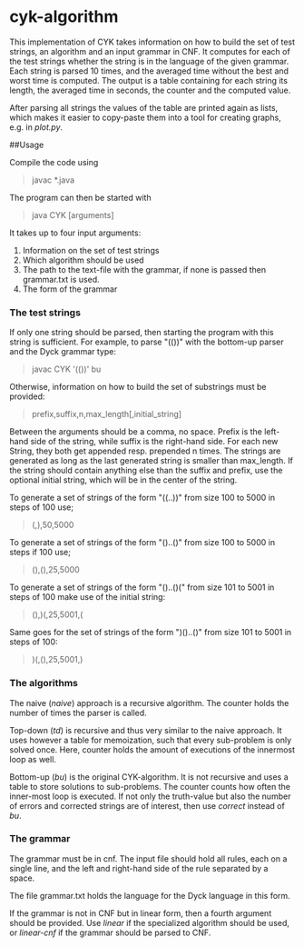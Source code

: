 # cyk-algorithm
This implementation of CYK takes information on how to build the set of test strings, an algorithm and an input grammar in CNF.
It computes for each of the test strings whether the string is in the language of the given grammar.
Each string is parsed 10 times, and the averaged time without the best and worst time is computed.
The output is a table containing for each string its length, the averaged time in seconds, the counter and the computed value.

After parsing all strings the values of the table are printed again as lists, which makes it easier to copy-paste them into a tool for creating graphs, e.g. in *plot.py*.


##Usage

Compile the code using
>javac *.java

The program can then be started with
>java CYK [arguments]

It takes up to four input arguments:

1. Information on the set of test strings
2. Which algorithm should be used
3. The path to the text-file with the grammar, if none is passed then grammar.txt is used.
4. The form of the grammar

### The test strings

If only one string should be parsed, then starting the program with this string is sufficient.
For example, to parse "(())" with the bottom-up parser and the Dyck grammar type:
>javac CYK '(())' bu

Otherwise, information on how to build the set of substrings must be provided:
> prefix,suffix,n,max_length[,initial_string]

Between the arguments should be a comma, no space.
Prefix is the left-hand side of the string, while suffix is the right-hand side.
For each new String, they both get appended resp. prepended n times.
The strings are generated as long as the last generated string is smaller than max_length.
If the string should contain anything else than the suffix and prefix, use the optional initial string, which will be in the center of the string.

To generate a set of strings of the form "((..))" from size 100 to 5000 in steps of 100 use;
>(,),50,5000

To generate a set of strings of the form "()..()" from size 100 to 5000 in steps if 100 use;
>(),(),25,5000

To generate a set of strings of the form "()..()(" from  size 101 to 5001 in steps of 100 make use of the initial string:
>(),)(,25,5001,(

Same goes for the set of strings of the form ")()..()" from size 101 to 5001 in steps of 100:
>)(,(),25,5001,)


### The algorithms

The naive (*naive*) approach is a recursive algorithm.
The counter holds the number of times the parser is called.

Top-down (*td*) is recursive and thus very similar to the naive approach.
It uses however a table for memoization, such that every sub-problem is only solved once.
Here, counter holds the amount of executions of the innermost loop as well.

Bottom-up (*bu*) is the original CYK-algorithm.
It is not recursive and uses a table to store solutions to sub-problems.
The counter counts how often the inner-most loop is executed.
If not only the truth-value but also the number of errors and corrected strings are of interest, then use *correct* instead of *bu*.


### The grammar

The grammar must be in cnf.
The input file should hold all rules, each on a single line, and the left and right-hand side of the rule separated by a space.

The file grammar.txt holds the language for the Dyck language in this form.

If the grammar is not in CNF but in linear form, then a fourth argument should be provided.
Use *linear* if the specialized algorithm should be used, or *linear-cnf* if the grammar should be parsed to CNF.